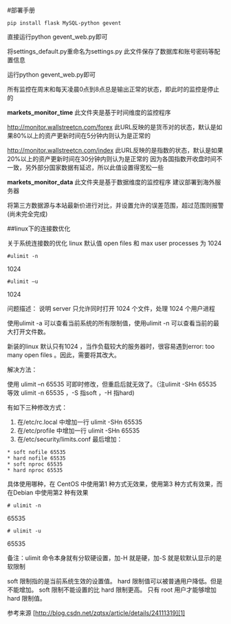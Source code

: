 #部署手册

```
pip install flask MySQL-python gevent
```

直接运行python gevent_web.py即可

将settings_default.py重命名为settings.py
此文件保存了数据库和账号密码等配置信息

运行python gevent_web.py即可

所有监控在周末和每天凌晨0点到8点总是输出正常的状态，即此时的监控是停止的

**markets_monitor_time**
此文件夹是基于时间维度的监控程序

http://monitor.wallstreetcn.com/forex
此URL反映的是货币对的状态，默认是如果80%以上的资产更新时间在5分钟内则认为是正常的

http://monitor.wallstreetcn.com/index
此URL反映的是指数的状态，默认是如果20%以上的资产更新时间在30分钟内则认为是正常的
因为各国指数开收盘时间不一致，另外部分国家数据有延迟，所以此值设置得宽松一些

**markets_monitor_data**
此文件夹是基于数据维度的监控程序
建议部署到海外服务器

将第三方数据源与本站最新价进行对比，并设置允许的误差范围，超过范围则报警
(尚未完全完成)

##linux下的连接数优化

关于系统连接数的优化
linux 默认值 open files 和 max user processes 为 1024
```
#ulimit -n
```
1024
```
#ulimit –u
```
1024

问题描述： 说明 server 只允许同时打开 1024 个文件，处理 1024 个用户进程

使用ulimit -a 可以查看当前系统的所有限制值，使用ulimit -n 可以查看当前的最大打开文件数。

新装的linux 默认只有1024 ，当作负载较大的服务器时，很容易遇到error: too many open files 。因此，需要将其改大。
 

解决方法：

使用 ulimit –n 65535 可即时修改，但重启后就无效了。（注ulimit -SHn 65535 等效 ulimit -n 65535 ，-S 指soft ，-H 指hard)

有如下三种修改方式：

1. 在/etc/rc.local 中增加一行 ulimit -SHn 65535
2. 在/etc/profile 中增加一行 ulimit -SHn 65535
3. 在/etc/security/limits.conf 最后增加：

```
* soft nofile 65535
* hard nofile 65535
* soft nproc 65535
* hard nproc 65535
```

具体使用哪种，在 CentOS 中使用第1 种方式无效果，使用第3 种方式有效果，而在Debian 中使用第2 种有效果

```
# ulimit -n
```

65535
```
# ulimit -u
```
65535

备注：ulimit 命令本身就有分软硬设置，加-H 就是硬，加-S 就是软默认显示的是软限制

soft 限制指的是当前系统生效的设置值。 hard 限制值可以被普通用户降低。但是不能增加。 soft 限制不能设置的比 hard 限制更高。 只有 root 用户才能够增加 hard 限制值。

参考来源
[http://blog.csdn.net/zqtsx/article/details/24111319][1]


  [1]: http://blog.csdn.net/zqtsx/article/details/24111319